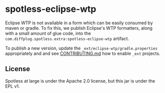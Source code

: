 # spotless-eclipse-wtp

Eclipse WTP is not available in a form which can be easily consumed by maven or gradle. To fix this, we publish Eclipse's WTP formatters, along with a small amount of glue code, into the `com.diffplug.spotless.extra:spotless-eclipse-wtp` artifact.

To publish a new version, update the `_ext/eclipse-wtp/gradle.properties` appropriately and and see [CONTRIBUTING.md](../../CONTRIBUTING.md) how to enable
`_ext` projects.

## License

Spotless at large is under the Apache 2.0 license, but this jar is under the EPL v1.
